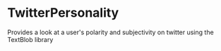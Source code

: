 TwitterPersonality
==================

Provides a look at a user's polarity and subjectivity on twitter using the TextBlob library
